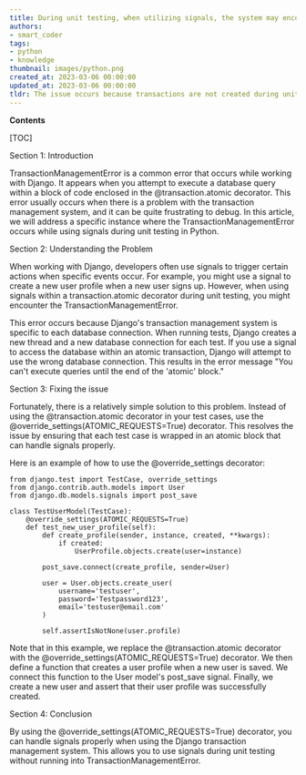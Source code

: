```yaml
---
title: During unit testing, when utilizing signals, the system may encounter a transactionmanagementerror indicating that queries cannot be executed until the completion of the 'atomic' block
authors:
- smart_coder
tags:
- python
- knowledge
thumbnail: images/python.png
created_at: 2023-03-06 00:00:00
updated_at: 2023-03-06 00:00:00
tldr: The issue occurs because transactions are not created during unit testing, causing the signal to try to execute queries outside of an atomic block.
---
```


**Contents**

[TOC]

Section 1: Introduction

TransactionManagementError is a common error that occurs while working with Django. It appears when you attempt to execute a database query within a block of code enclosed in the @transaction.atomic decorator. This error usually occurs when there is a problem with the transaction management system, and it can be quite frustrating to debug. In this article, we will address a specific instance where the TransactionManagementError occurs while using signals during unit testing in Python.

Section 2: Understanding the Problem

When working with Django, developers often use signals to trigger certain actions when specific events occur. For example, you might use a signal to create a new user profile when a new user signs up. However, when using signals within a transaction.atomic decorator during unit testing, you might encounter the TransactionManagementError.

This error occurs because Django's transaction management system is specific to each database connection. When running tests, Django creates a new thread and a new database connection for each test. If you use a signal to access the database within an atomic transaction, Django will attempt to use the wrong database connection. This results in the error message "You can't execute queries until the end of the 'atomic' block."

Section 3: Fixing the issue

Fortunately, there is a relatively simple solution to this problem. Instead of using the @transaction.atomic decorator in your test cases, use the @override_settings(ATOMIC_REQUESTS=True) decorator. This resolves the issue by ensuring that each test case is wrapped in an atomic block that can handle signals properly.

Here is an example of how to use the @override_settings decorator:

```
from django.test import TestCase, override_settings
from django.contrib.auth.models import User
from django.db.models.signals import post_save

class TestUserModel(TestCase):
    @override_settings(ATOMIC_REQUESTS=True)
    def test_new_user_profile(self):
        def create_profile(sender, instance, created, **kwargs):
            if created:
                UserProfile.objects.create(user=instance)
        
        post_save.connect(create_profile, sender=User)
        
        user = User.objects.create_user(
            username='testuser',
            password='Testpassword123',
            email='testuser@email.com'
        )
        
        self.assertIsNotNone(user.profile)
```

Note that in this example, we replace the @transaction.atomic decorator with the @override_settings(ATOMIC_REQUESTS=True) decorator. We then define a function that creates a user profile when a new user is saved. We connect this function to the User model's post_save signal. Finally, we create a new user and assert that their user profile was successfully created.

Section 4: Conclusion

By using the @override_settings(ATOMIC_REQUESTS=True) decorator, you can handle signals properly when using the Django transaction management system. This allows you to use signals during unit testing without running into TransactionManagementError.
